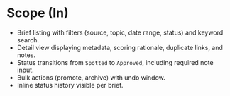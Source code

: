 # Scope (In)
- Brief listing with filters (source, topic, date range, status) and keyword search.
- Detail view displaying metadata, scoring rationale, duplicate links, and notes.
- Status transitions from `Spotted` to `Approved`, including required note input.
- Bulk actions (promote, archive) with undo window.
- Inline status history visible per brief.
